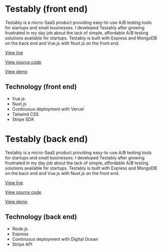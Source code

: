 # Testably (front end)

Testably is a micro-SaaS product providing easy-to-use A/B testing tools for startups and small businesses. I developed Testably after growing frustrated in my day job about the lack of simple, affordable A/B testing solutions available for startups. Testably is built with Express and MongoDB on the back end and Vue.js with Nuxt.js on the front end.


[View live](https://testably-co-front-end.vercel.app/)

[View source code](https://github.com/willgardner9/testably.co-front-end)

[View demo](https://www.youtube.com/watch?v=GgGV66XkDKk)

## Technology (front end)

- Vue.js
- Nuxt.js
- Continuous deployment with Vercel
- Tailwind CSS
- Stripe SDK


# Testably (back end)

Testably is a micro-SaaS product providing easy-to-use A/B testing tools for startups and small businesses. I developed Testably after growing frustrated in my day job about the lack of simple, affordable A/B testing solutions available for startups. Testably is built with Express and MongoDB on the back end and Vue.js with Nuxt.js on the front end.


[View live](http://testably.co/)

[View source code](https://github.com/willgardner9/testably.co-back-end)

[View demo](https://www.youtube.com/watch?v=GgGV66XkDKk)

## Technology (back end)

- Node.js
- Express
- Continuous deployment with Digital Ocean
- Stripe API

